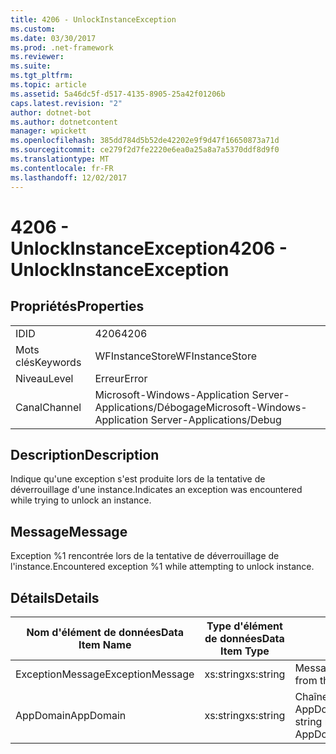 ```yaml
---
title: 4206 - UnlockInstanceException
ms.custom: 
ms.date: 03/30/2017
ms.prod: .net-framework
ms.reviewer: 
ms.suite: 
ms.tgt_pltfrm: 
ms.topic: article
ms.assetid: 5a46dc5f-d517-4135-8905-25a42f01206b
caps.latest.revision: "2"
author: dotnet-bot
ms.author: dotnetcontent
manager: wpickett
ms.openlocfilehash: 385dd784d5b52de42202e9f9d47f16650873a71d
ms.sourcegitcommit: ce279f2d7fe2220e6ea0a25a8a7a5370ddf8d9f0
ms.translationtype: MT
ms.contentlocale: fr-FR
ms.lasthandoff: 12/02/2017
---
```

# <a name="4206---unlockinstanceexception"></a><span data-ttu-id="ccc49-102">4206 - UnlockInstanceException</span><span class="sxs-lookup"><span data-stu-id="ccc49-102">4206 - UnlockInstanceException</span></span>
## <a name="properties"></a><span data-ttu-id="ccc49-103">Propriétés</span><span class="sxs-lookup"><span data-stu-id="ccc49-103">Properties</span></span>  
  
|||  
|-|-|  
|<span data-ttu-id="ccc49-104">ID</span><span class="sxs-lookup"><span data-stu-id="ccc49-104">ID</span></span>|<span data-ttu-id="ccc49-105">4206</span><span class="sxs-lookup"><span data-stu-id="ccc49-105">4206</span></span>|  
|<span data-ttu-id="ccc49-106">Mots clés</span><span class="sxs-lookup"><span data-stu-id="ccc49-106">Keywords</span></span>|<span data-ttu-id="ccc49-107">WFInstanceStore</span><span class="sxs-lookup"><span data-stu-id="ccc49-107">WFInstanceStore</span></span>|  
|<span data-ttu-id="ccc49-108">Niveau</span><span class="sxs-lookup"><span data-stu-id="ccc49-108">Level</span></span>|<span data-ttu-id="ccc49-109">Erreur</span><span class="sxs-lookup"><span data-stu-id="ccc49-109">Error</span></span>|  
|<span data-ttu-id="ccc49-110">Canal</span><span class="sxs-lookup"><span data-stu-id="ccc49-110">Channel</span></span>|<span data-ttu-id="ccc49-111">Microsoft-Windows-Application Server-Applications/Débogage</span><span class="sxs-lookup"><span data-stu-id="ccc49-111">Microsoft-Windows-Application Server-Applications/Debug</span></span>|  
  
## <a name="description"></a><span data-ttu-id="ccc49-112">Description</span><span class="sxs-lookup"><span data-stu-id="ccc49-112">Description</span></span>  
 <span data-ttu-id="ccc49-113">Indique qu'une exception s'est produite lors de la tentative de déverrouillage d'une instance.</span><span class="sxs-lookup"><span data-stu-id="ccc49-113">Indicates an exception was encountered while trying to unlock an instance.</span></span>  
  
## <a name="message"></a><span data-ttu-id="ccc49-114">Message</span><span class="sxs-lookup"><span data-stu-id="ccc49-114">Message</span></span>  
 <span data-ttu-id="ccc49-115">Exception %1 rencontrée lors de la tentative de déverrouillage de l'instance.</span><span class="sxs-lookup"><span data-stu-id="ccc49-115">Encountered exception %1 while attempting to unlock instance.</span></span>  
  
## <a name="details"></a><span data-ttu-id="ccc49-116">Détails</span><span class="sxs-lookup"><span data-stu-id="ccc49-116">Details</span></span>  
  
|<span data-ttu-id="ccc49-117">Nom d'élément de données</span><span class="sxs-lookup"><span data-stu-id="ccc49-117">Data Item Name</span></span>|<span data-ttu-id="ccc49-118">Type d'élément de données</span><span class="sxs-lookup"><span data-stu-id="ccc49-118">Data Item Type</span></span>|<span data-ttu-id="ccc49-119">Description</span><span class="sxs-lookup"><span data-stu-id="ccc49-119">Description</span></span>|  
|--------------------|--------------------|-----------------|  
|<span data-ttu-id="ccc49-120">ExceptionMessage</span><span class="sxs-lookup"><span data-stu-id="ccc49-120">ExceptionMessage</span></span>|<span data-ttu-id="ccc49-121">xs:string</span><span class="sxs-lookup"><span data-stu-id="ccc49-121">xs:string</span></span>|<span data-ttu-id="ccc49-122">Message de l'exception SQL.</span><span class="sxs-lookup"><span data-stu-id="ccc49-122">The message from the SQL exception.</span></span>|  
|<span data-ttu-id="ccc49-123">AppDomain</span><span class="sxs-lookup"><span data-stu-id="ccc49-123">AppDomain</span></span>|<span data-ttu-id="ccc49-124">xs:string</span><span class="sxs-lookup"><span data-stu-id="ccc49-124">xs:string</span></span>|<span data-ttu-id="ccc49-125">Chaîne retournée par AppDomain.CurrentDomain.FriendlyName.</span><span class="sxs-lookup"><span data-stu-id="ccc49-125">The string returned by AppDomain.CurrentDomain.FriendlyName.</span></span>|
